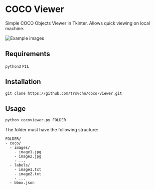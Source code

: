 # COCO Viewer

Simple COCO Objects Viewer in Tkinter. Allows quick viewing on local machine.

![Example images](assets/img1.png)

## Requirements
`python3` `PIL`

## Installation

```
git clone https://github.com/trsvchn/coco-viewer.git
```

## Usage

```bash
python cocoviewer.py FOLDER 
```

The folder must have the following structure:

```
FOLDER/
- coco/
  - images/
    - image1.jpg
    - image2.jpg
    - ...
  - labels/
    - image1.txt
    - image2.txt
    - ...
  - bbox.json
```
